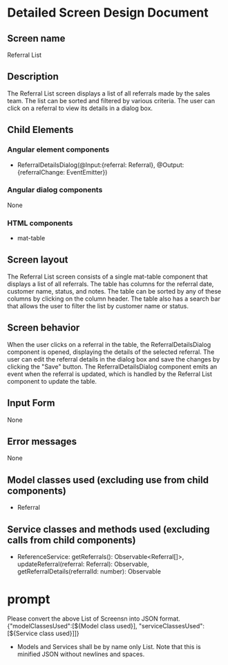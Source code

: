 # Detailed Screen Design Document
## Screen name
Referral List
## Description
The Referral List screen displays a list of all referrals made by the sales team. The list can be sorted and filtered by various criteria. The user can click on a referral to view its details in a dialog box.
## Child Elements
### Angular element components
- ReferralDetailsDialog(@Input:{referral: Referral}, @Output:{referralChange: EventEmitter<Referral>})
### Angular dialog components
None
### HTML components
- mat-table
## Screen layout
The Referral List screen consists of a single mat-table component that displays a list of all referrals. The table has columns for the referral date, customer name, status, and notes. The table can be sorted by any of these columns by clicking on the column header. The table also has a search bar that allows the user to filter the list by customer name or status.
## Screen behavior
When the user clicks on a referral in the table, the ReferralDetailsDialog component is opened, displaying the details of the selected referral. The user can edit the referral details in the dialog box and save the changes by clicking the "Save" button. The ReferralDetailsDialog component emits an event when the referral is updated, which is handled by the Referral List component to update the table.
## Input Form
None
## Error messages
None
## Model classes used (excluding use from child components)
- Referral
## Service classes and methods used (excluding calls from child components)
- ReferenceService: getReferrals(): Observable<Referral[]>, updateReferral(referral: Referral): Observable<Referral>, getReferralDetails(referralId: number): Observable<Referral>

# prompt
Please convert the above List of Screensn into JSON format.
{"modelClassesUsed":[${Model class used}], "serviceClassesUsed":[${Service class used}]]}
* Models and Services shall be by name only List.
Note that this is minified JSON without newlines and spaces.